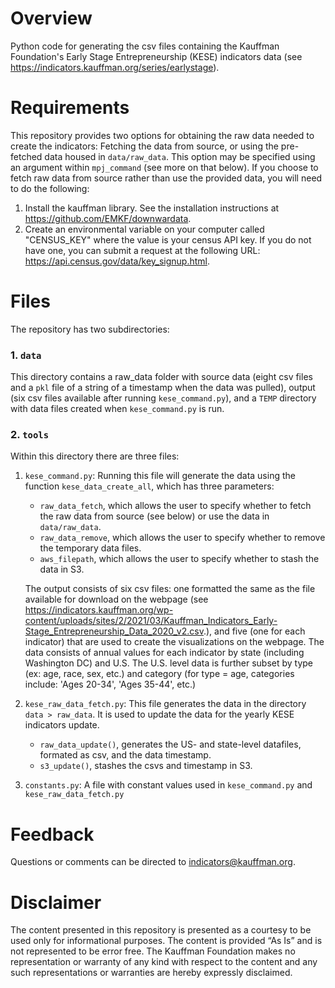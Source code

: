 # Overview
Python code for generating the csv files containing the Kauffman Foundation's Early Stage Entrepreneurship (KESE) indicators data (see https://indicators.kauffman.org/series/earlystage). 


# Requirements
This repository provides two options for obtaining the raw data needed to create the indicators: Fetching the data from source, or using the pre-fetched data housed in `data/raw_data`. This option may be specified using an argument within `mpj_command` (see more on that below). If you choose to fetch raw data from source rather than use the provided data, you will need to do the following:
1. Install the kauffman library. See the installation instructions at https://github.com/EMKF/downwardata.
2. Create an environmental variable on your computer called "CENSUS_KEY" where the value is your census API key. If you do not have one, you can submit a request at the following URL: https://api.census.gov/data/key_signup.html.

[/If or when we get the kauffman library up on pip, we will need to remove language about downwardata reliance/]: #


# Files
The repository has two subdirectories:
### 1. `data`
This directory contains a raw_data folder with source data (eight csv files and a `pkl` file of a string of a timestamp when the data was
pulled), output (six csv files available after running `kese_command.py`), and a `TEMP` directory with data files created when `kese_command.py` is run. 

### 2. `tools` 
Within this directory there are three files:
1.  `kese_command.py`: Running this file will generate the data using the function `kese_data_create_all`, which has three parameters:
    * `raw_data_fetch`, which allows the user to specify whether to fetch the raw data from source (see below) or use the data in `data/raw_data`.
    * `raw_data_remove`, which allows the user to specify whether to remove the temporary data files.
    * `aws_filepath`, which allows the user to specify whether to stash the data in S3.   

    The output consists of six csv files: one formatted the same as the file available for download on the webpage (see https://indicators.kauffman.org/wp-content/uploads/sites/2/2021/03/Kauffman_Indicators_Early-Stage_Entrepreneurship_Data_2020_v2.csv.), and five (one for each indicator) that are used to create the visualizations on the webpage. The data consists of annual values for each indicator by state (including Washington DC) and U.S. The U.S. level data is further subset by type (ex: age, race, sex, etc.) and category (for type = age, categories include: 'Ages 20-34', 'Ages 35-44', etc.)

2. `kese_raw_data_fetch.py`: This file generates the data in the directory `data > raw_data`. It is used to update the data for the yearly KESE indicators update.
    * `raw_data_update()`, generates the US- and state-level datafiles, formated as csv, and the data timestamp.
    * `s3_update()`, stashes the csvs and timestamp in S3.

3. `constants.py`: A file with constant values used in `kese_command.py` and `kese_raw_data_fetch.py` 


# Feedback
Questions or comments can be directed to indicators@kauffman.org.


# Disclaimer
The content presented in this repository is presented as a courtesy to be used only for informational purposes. The 
content is provided “As Is” and is not represented to be error free. The Kauffman Foundation makes no representation or 
warranty of any kind with respect to the content and any such representations or warranties are hereby expressly 
disclaimed.